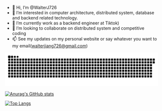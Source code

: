 - 👋 Hi, I’m @WalterJ726
- 👀 I’m interested in computer architecture, distributed system, database and backend related technology.
- 🌱 I’m currently work as a backend engineer at Tiktok)
- 💞️ I’m looking to collaborate on distributed system and competitive coding
- 📫 See my updates on my personal website or say whatever you want to my email(walterjiang726@gmail.com)

<!---
WalterJ726/WalterJ726 is a ✨ special ✨ repository because its `README.md` (this file) appears on your GitHub profile.
You can click the Preview link to take a look at your changes.
--->
![](https://raw.githubusercontent.com/WalterJ726/WalterJ726/main/assets/github-contribution-grid-snake.svg)              

[![Anurag's GitHub stats](https://github-readme-stats-lovat-ten-63.vercel.app/api?username=WalterJ726&show_icons=true)](https://github.com/anuraghazra/github-readme-stats)

[![Top Langs](https://github-readme-stats-lovat-ten-63.vercel.app/api/top-langs/?username=WalterJ726&layout=compact&hide=css,html)](https://github.com/anuraghazra/github-readme-stats)
